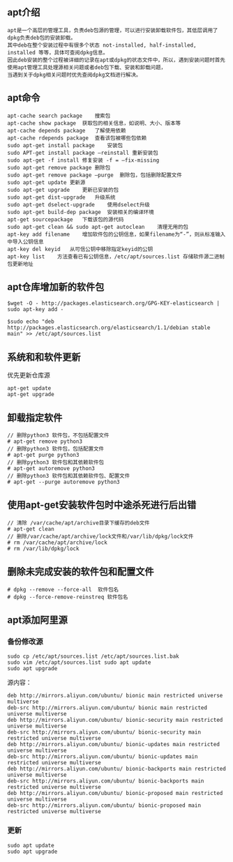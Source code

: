## apt介绍
	apt是一个高层的管理工具，负责deb包源的管理，可以进行安装卸载软件包，其低层调用了dpkg负责deb包的安装卸载。
	其中deb在整个安装过程中有很多个状态 not-installed, half-installed, installed 等等，具体可查阅dpkg信息。
	因此deb安装的整个过程被详细的记录在apt或dpkg的状态文件中，所以，遇到安装问题时首先使用apt管理工具处理源相关问题或者deb包下载、安装和卸载问题，
	当遇到关于dpkg相关问题时优先查阅dpkg文档进行解决。

## apt命令
	apt-cache search package	搜索包
	apt-cache show package	获取包的相关信息，如说明、大小、版本等
	apt-cache depends package	了解使用依赖
	apt-cache rdepends package	查看该包被哪些包依赖
	sudo apt-get install package	安装包
	sudo APT-get install package –reinstall	重新安装包
	sudo apt-get -f install	修复安装 -f = –fix-missing
	sudo apt-get remove package	删除包
	sudo apt-get remove package –purge	删除包，包括删除配置文件
	sudo apt-get update	更新源
	sudo apt-get upgrade	更新已安装的包
	sudo apt-get dist-upgrade	升级系统
	sudo apt-get dselect-upgrade	使用dselect升级
	sudo apt-get build-dep package	安装相关的编译环境
	apt-get sourcepackage	下载该包的源代码
	sudo apt-get clean && sudo apt-get autoclean	清理无用的包
	apt-key add filename	增加软件包的公钥信息，如果filename为“-”，则从标准输入中导入公钥信息
	apt-key del keyid	从可信公钥中移除指定keyid的公钥
	apt-key list	方法查看已有公钥信息，/etc/apt/sources.list 存储软件源二进制包更新地址

## apt仓库增加新的软件包
```
$wget -O - http://packages.elasticsearch.org/GPG-KEY-elasticsearch | sudo apt-key add -
 
$sudo echo "deb http://packages.elasticsearch.org/elasticsearch/1.1/debian stable main" >> /etc/apt/sources.list
```
	
 
## 系统和和软件更新
优先更新仓库源
```shell
apt-get update
apt-get upgrade
```

## 卸载指定软件
	// 删除python3 软件包，不包括配置文件
	# apt-get remove python3
	// 删除python3 软件包，包括配置文件
	# apt-get purge python3
	// 删除python3 软件包和其依赖软件包
	# apt-get autoremove python3
	// 删除python3 软件包和其依赖软件包、配置文件
	# apt-get --purge autoremove python3


## 使用apt-get安装软件包时中途杀死进行后出错
	// 清除 /var/cache/apt/archive目录下缓存的deb文件
	# apt-get clean
	// 删除/var/cache/apt/archive/lock文件和/var/lib/dpkg/lock文件
	# rm /var/cache/apt/archive/lock
	# rm /var/lib/dpkg/lock
 
## 删除未完成安装的软件包和配置文件
	# dpkg --remove --force-all  软件包名
	# dpkg --force-remove-reinstreq 软件包名

## apt添加阿里源

### 备份修改源
```
sudo cp /etc/apt/sources.list /etc/apt/sources.list.bak 
sudo vim /etc/apt/sources.list sudo apt update 
sudo apt upgrade

```
源内容：
```
deb http://mirrors.aliyun.com/ubuntu/ bionic main restricted universe multiverse 
deb-src http://mirrors.aliyun.com/ubuntu/ bionic main restricted universe multiverse 
deb http://mirrors.aliyun.com/ubuntu/ bionic-security main restricted universe multiverse 
deb-src http://mirrors.aliyun.com/ubuntu/ bionic-security main restricted universe multiverse 
deb http://mirrors.aliyun.com/ubuntu/ bionic-updates main restricted universe multiverse 
deb-src http://mirrors.aliyun.com/ubuntu/ bionic-updates main restricted universe multiverse 
deb http://mirrors.aliyun.com/ubuntu/ bionic-backports main restricted universe multiverse 
deb-src http://mirrors.aliyun.com/ubuntu/ bionic-backports main restricted universe multiverse 
deb http://mirrors.aliyun.com/ubuntu/ bionic-proposed main restricted universe multiverse 
deb-src http://mirrors.aliyun.com/ubuntu/ bionic-proposed main restricted universe multiverse
```

### 更新
```
sudo apt update
sudo apt upgrade
```
